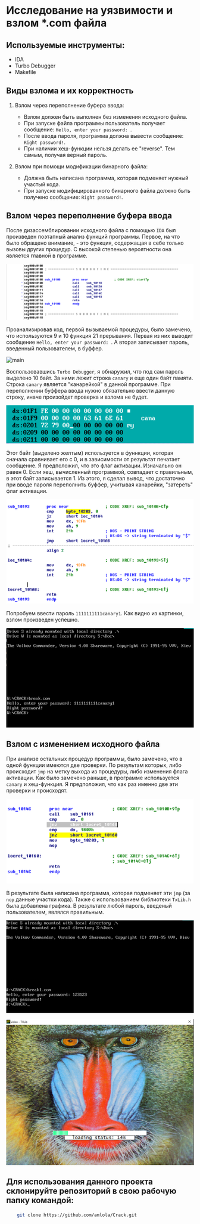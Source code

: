 # Исследование на уязвимости и взлом *.com файла

## Используемые инструменты:
+ IDA
+ Turbo Debugger
+ Makefile

## Виды взлома и их корректность
1) Взлом через переполнение буфера ввода:
   + Взлом должен быть выполнен без изменения исходного файла.
   + При запуске файла программы пользователь получает сообщение: `Hello, enter your password: `.
   + После ввода пароля, программа должна вывести сообщение: `Right password!`.
   + При наличии хеш-функции нельзя делать ее "reverse". Тем самым, получая верный пароль.
    
2) Взлом при помощи модификации бинарного файла:
   + Должна быть написана программа, которая подменяет нужный участый кода.
   + При запуске модифицированного бинарного файла должно быть получено сообщение: `Right password!`.

## Взлом через переполнение буфера ввода
После дизассемблировании исходного файла с помощью `IDA` был произведен поэтапный анализ функций программы. Первое, на что было обращено внимание, - это функция, содержащая в себе только вызовы других процедур. С высокой степенью вероятности она является главной в программе.

![main](/img/main.png)

Проанализировав код, первой вызываемой процедуры, было замечено, что используются 9 и 10 функция 21 прерывания. Первая из них выводит сообщение `Hello, enter your password: `. А вторая записывает пароль, введенный пользователем, в буффер.

![main](/img/first.png)

Воспользовавшись `Turbo Debugger`, я обнаружил, что под сам пароль выделено 10 байт. За ними лежит строка `canary` и еще один байт памяти. Строка `canary` является "канарейкой" в данной программе. При переполнении буффера ввода нужно обязательно ввести данную строку, иначе произойдет проверка и взлома не будет.

![main](/img/td.png)

Этот байт (выделено желтым) используется в фуннкции, которая сначала сравнивает его с 0, и в зависимости от результат печатает сообщение. Я предположил, что
это флаг активации. Изначально он равен 0. Если хеш, вычисленный программой, совпадает с правильным, в этот байт записывается 1. Из этого, я сделал вывод, что достаточно при вводе пароля переполнить буффер, учитывая канарейки, "затереть" флаг активации.

![main](/img/activate_flag.png)

Попробуем ввести пароль `1111111111canary1`. Как видно из картинки, взлом произведен успешно.

![main](/img/vzlom.png)

## Взлом с изменением исходного файла
При анализе остальных процедур программы, было замечено, что в одной функции имеются две проверки. По результам которых, либо происходит `jmp` на метку выхода из процедуры, либо изменения флага активации. Как было замечено раньше, в программе используется `canary` и хеш-функция. Я предположил, что как раз именно две эти проверки и происходят.

![main](/img/jmp.png)

В результате была написана программа, которая подменяет эти `jmp` (за `nop` данные участки кода). Также с использованием библиотеки `TxLib.h` была добавлена графика. В результате любой пароль, введеный пользователем, являлся правильным.

![main](/img/vzlom2.png)

![main](/img/picture.png)

## Для использования данного проекта склонируйте репозиторий в свою рабочую папку командой:
```bash
    git clone https://github.com/amlola/Crack.git
```
